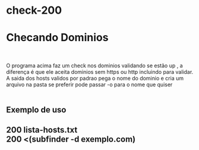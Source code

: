 # check-200

<h1>Checando Dominios</h1>
</br>

O programa acima faz um check nos dominios validando se estão up , a diferença é que ele aceita dominios sem https ou http incluindo para validar.
A saida dos hosts validos por padrao pega o nome do dominio e cria um arquivo na pasta se preferir pode passar -o para o nome que quiser
</br>
</br>
<h2>Exemplo de uso<h2>
200 lista-hosts.txt
</br>
200 <(subfinder -d exemplo.com)

